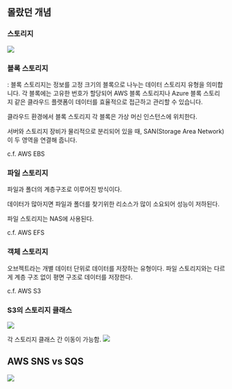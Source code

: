 ## 몰랐던 개념

### 스토리지

![](https://cdn.imweb.me/upload/S202001291023ba77fb258/e6131cf5b2abd.png)

### 블록 스토리지

: 블록 스토리지는 정보를 고정 크기의 블록으로 나누는 데이터 스토리지 유형을 의미합니다. 각 블록에는 고유한 번호가 할당되어 AWS 블록 스토리지나 Azure 블록 스토리지 같은 클라우드 플랫폼이 데이터를 효율적으로 접근하고 관리할 수 있습니다.

클라우드 환경에서 블록 스토리지 각 블록은 가상 머신 인스턴스에 위치한다.

서버와 스토리지 장비가 물리적으로 분리되어 있을 때, SAN(Storage Area Network)이 두 영역을 연결해 줍니다.

c.f. AWS EBS

### 파일 스토리지

파일과 폴더의 계층구조로 이루어진 방식이다.

데이터가 많아지면 파일과 폴더를 찾기위한 리소스가 많이 소요되어 성능이 저하된다.

파일 스토리지는 NAS에 사용된다.

c.f. AWS EFS

### 객체 스토리지

오브젝트라는 개별 데이터 단위로 데이터를 저장하는 유형이다. 파일 스토리지와는 다르게 계층 구조 없이 평면 구조로 데이터를 저장한다.

c.f. AWS S3

### S3의 스토리지 클래스

![](https://img1.daumcdn.net/thumb/R1280x0/?scode=mtistory2&fname=https%3A%2F%2Fblog.kakaocdn.net%2Fdna%2FIHxL8%2FbtsFmmDh9di%2FAAAAAAAAAAAAAAAAAAAAAFbsPCdsExnVks-O3NSm99bp238Ruo7tXaonamAdCkkG%2Fimg.png%3Fcredential%3DyqXZFxpELC7KVnFOS48ylbz2pIh7yKj8%26expires%3D1759244399%26allow_ip%3D%26allow_referer%3D%26signature%3DotkMHTqD278u58J5CPsdzIXBAL4%253D)

각 스토리지 클래스 간 이동이 가능함.
![](https://img1.daumcdn.net/thumb/R1280x0/?scode=mtistory2&fname=https%3A%2F%2Fblog.kakaocdn.net%2Fdna%2FbR05sT%2Fbtr4LGPR1zd%2FAAAAAAAAAAAAAAAAAAAAAAZQCfDAY87bgmXgCE40_BquoUC2KdwJF81CJelSGyEf%2Fimg.png%3Fcredential%3DyqXZFxpELC7KVnFOS48ylbz2pIh7yKj8%26expires%3D1759244399%26allow_ip%3D%26allow_referer%3D%26signature%3DTH7V0UN6OqwqPyjwXdIc%252Fw4f4r4%253D)

## AWS SNS vs SQS

![](https://cdn.maily.so/ojdy4c893tt760t7eow4b2ic8fv2)
